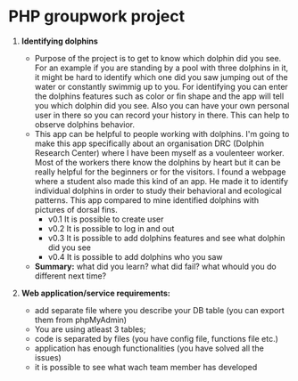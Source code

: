 # PHP groupwork project


1. **Identifying dolphins**
    * Purpose of the project is to get to know which dolphin did you see. For an example if you are standing by a pool with three dolphins in it, it might be hard to identify which one did you saw jumping out of the water or constantly swimmig up to you. For identifying you can enter the dolphins features such as color or fin shape and the app will tell you which dolphin did you see. Also you can have your own personal user in there so you can record your history in there. This can help to observe dolphins behavior. 
    * This app can be helpful to people working with dolphins. I'm going to make this app specifically about an organisation DRC (Dolphin Research Center) where I have been myself as a voulenteer worker. Most of the workers there know the dolphins by heart but it can be really helpful for the beginners or for the visitors. I found a webpage where a student also made this kind of an app. He made it to identify individual dolphins in order to study their behavioral and ecological patterns. This app compared to mine identified dolphins with pictures of dorsal fins. 
        * v0.1 It is possible to create user
        * v0.2 It is possible to log in and out
        * v0.3 It is possible to add dolphins features and see what dolphin did you see
        * v0.4 It is possible to add dolphins who you saw
    * **Summary:** what did you learn? what did fail? what whould you do different next time?


2. **Web application/service requirements:**
    * add separate file where you describe your DB table (you can export them from phpMyAdmin)
    * You are using atleast 3 tables;
    * code is separated by files (you have config file, functions file etc.)
    * application has enough functionalities (you have solved all the issues)
    * it is possible to see what wach team member has developed 
